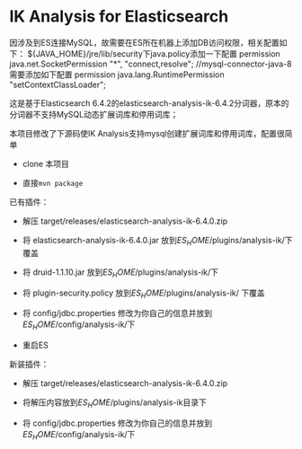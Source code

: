 IK Analysis for Elasticsearch
=============================

因涉及到ES连接MySQL，故需要在ES所在机器上添加DB访问权限，相关配置如下：
${JAVA_HOME}/jre/lib/security下java.policy添加一下配置
permission java.net.SocketPermission "*", "connect,resolve";
//mysql-connector-java-8需要添加如下配置
permission java.lang.RuntimePermission "setContextClassLoader";

这是基于Elasticsearch 6.4.2的elasticsearch-analysis-ik-6.4.2分词器，原本的分词器不支持MySQL动态扩展词库和停用词库；

本项目修改了下源码使IK Analysis支持mysql创建扩展词库和停用词库，配置很简单

- clone 本项目

- 直接`mvn package`

已有插件：

- 解压 target/releases/elasticsearch-analysis-ik-6.4.0.zip

- 将 elasticsearch-analysis-ik-6.4.0.jar 放到$ES_HOME$/plugins/analysis-ik/下覆盖

- 将 druid-1.1.10.jar 放到$ES_HOME$/plugins/analysis-ik/下

- 将 plugin-security.policy 放到$ES_HOME$/plugins/analysis-ik/ 下覆盖

- 将 config/jdbc.properties 修改为你自己的信息并放到$ES_HOME$/config/analysis-ik/下

- 重启ES

新装插件：

- 解压 target/releases/elasticsearch-analysis-ik-6.4.0.zip

- 将解压内容放到$ES_HOME$/plugins/analysis-ik目录下

- 将 config/jdbc.properties 修改为你自己的信息并放到$ES_HOME$/config/analysis-ik/下

